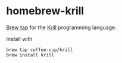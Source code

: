 # homebrew-krill

[Brew tap](https://github.com/Homebrew/brew/blob/master/docs/brew-tap.md) for
the [Krill](https://krill.jakerunzer.com) programming language.

Install with

```
brew tap coffee-cup/krill
brew install krill
```
